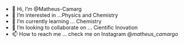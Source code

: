- 👋 Hi, I’m @Matheus-Camarg
- 👀 I’m interested in ...Physics and Chemistry
- 🌱 I’m currently learning ... Chemistry
- 💞️ I’m looking to collaborate on ... Cientific Inovation
- 📫 How to reach me ... check me on Instagram @_matheus_camargo_

<!---
Matheus-Camarg/Matheus-Camarg is a ✨ special ✨ repository because its `README.md` (this file) appears on your GitHub profile.
You can click the Preview link to take a look at your changes.
--->
